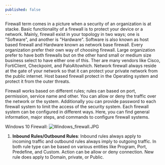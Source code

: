 ```yaml
---
published: false
---
```

Firewall term comes in a picture when a security of an organization is at stacke. Basic functionality of a firewall is to protect your device or a network. Mainly, firewall exist in your topology in two ways; one is "Software", and another is "Hardware". Software is also known as host based firewall and Hardware known as network base firewall. Every organization prefer their own way of choosing firewall. Large organization prefer to have both firewalls but on the other hand small or medium size business select to have either one of this. Ther are many vendors like Cisco, FortiClient, Checkpoint, and PaloAltowhich. Network firewall always reside at the gate of your network so that it can protect your private network from the public internet. Host based firewall protect in the Operating system and protect it from the outer threats.

Firewall works based on different rules; rules can based on port, permission, service name and other. You can allow or deny the traffic over the network or the system. Additionally you can provide password to each firewall system to limit the access of the security system. Each firewall system can be configured in different ways. Here, you can find general information, major steps, and commands to configure firewall systems.

Windows 10 Firewall:
![Windows_firewall.JPG]({{site.baseurl}}/_posts/Windows_firewall.JPG)

1. **Inbound Rules/Outbound Rules**: Inbound rules always apply to incoming traffic and outbound rules always imply to outgoing traffic. In both rule type can be based on various entities like Program, Port,  Predefine, and Custom. Action can be allow or deny connection. New rule does apply to Domain, private, or Public.
